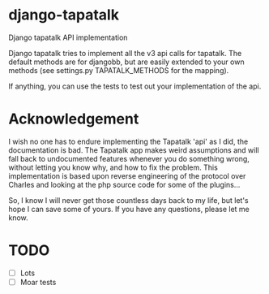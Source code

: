 django-tapatalk
===============
Django tapatalk API implementation

Django tapatalk tries to implement all the v3 api calls for tapatalk. The default methods are for djangobb, but are easily extended to your own methods (see settings.py TAPATALK_METHODS for the mapping).

If anything, you can use the tests to test out your implementation of the api.

Acknowledgement
===============
I wish no one has to endure implementing the Tapatalk 'api' as I did, the documentation is bad. The Tapatalk app makes weird assumptions and will fall back to undocumented features whenever you do something wrong, without letting you know why, and how to fix the problem. This implementation is based upon reverse engineering of the protocol over Charles and looking at the php source code for some of the plugins...

So, I know I will never get those countless days back to my life, but let's hope I can save some of yours. If you have any questions, please let me know.


TODO
====
 - [ ] Lots
 - [ ] Moar tests